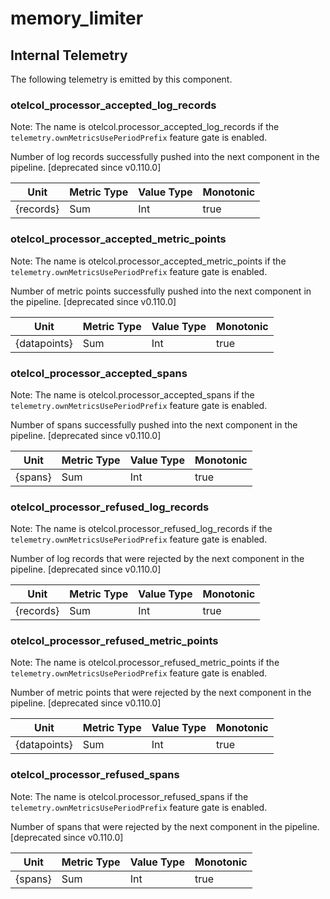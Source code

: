 [comment]: <> (Code generated by mdatagen. DO NOT EDIT.)

# memory_limiter

## Internal Telemetry

The following telemetry is emitted by this component.

### otelcol_processor_accepted_log_records

Note: The name is otelcol.processor_accepted_log_records if the `telemetry.ownMetricsUsePeriodPrefix` feature gate is enabled.

Number of log records successfully pushed into the next component in the pipeline. [deprecated since v0.110.0]

| Unit | Metric Type | Value Type | Monotonic |
| ---- | ----------- | ---------- | --------- |
| {records} | Sum | Int | true |

### otelcol_processor_accepted_metric_points

Note: The name is otelcol.processor_accepted_metric_points if the `telemetry.ownMetricsUsePeriodPrefix` feature gate is enabled.

Number of metric points successfully pushed into the next component in the pipeline. [deprecated since v0.110.0]

| Unit | Metric Type | Value Type | Monotonic |
| ---- | ----------- | ---------- | --------- |
| {datapoints} | Sum | Int | true |

### otelcol_processor_accepted_spans

Note: The name is otelcol.processor_accepted_spans if the `telemetry.ownMetricsUsePeriodPrefix` feature gate is enabled.

Number of spans successfully pushed into the next component in the pipeline. [deprecated since v0.110.0]

| Unit | Metric Type | Value Type | Monotonic |
| ---- | ----------- | ---------- | --------- |
| {spans} | Sum | Int | true |

### otelcol_processor_refused_log_records

Note: The name is otelcol.processor_refused_log_records if the `telemetry.ownMetricsUsePeriodPrefix` feature gate is enabled.

Number of log records that were rejected by the next component in the pipeline. [deprecated since v0.110.0]

| Unit | Metric Type | Value Type | Monotonic |
| ---- | ----------- | ---------- | --------- |
| {records} | Sum | Int | true |

### otelcol_processor_refused_metric_points

Note: The name is otelcol.processor_refused_metric_points if the `telemetry.ownMetricsUsePeriodPrefix` feature gate is enabled.

Number of metric points that were rejected by the next component in the pipeline. [deprecated since v0.110.0]

| Unit | Metric Type | Value Type | Monotonic |
| ---- | ----------- | ---------- | --------- |
| {datapoints} | Sum | Int | true |

### otelcol_processor_refused_spans

Note: The name is otelcol.processor_refused_spans if the `telemetry.ownMetricsUsePeriodPrefix` feature gate is enabled.

Number of spans that were rejected by the next component in the pipeline. [deprecated since v0.110.0]

| Unit | Metric Type | Value Type | Monotonic |
| ---- | ----------- | ---------- | --------- |
| {spans} | Sum | Int | true |
